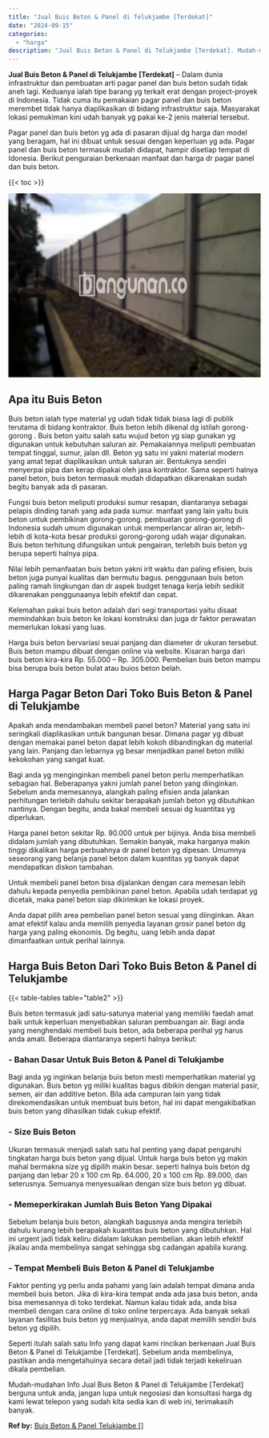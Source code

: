 ```yaml
---
title: "Jual Buis Beton & Panel di Telukjambe [Terdekat]"
date: "2024-09-15"
categories: 
  - "harga"
description: "Jual Buis Beton & Panel di Telukjambe [Terdekat]. Mudah-mudahan Info Jual Buis Beton & Panel di Telukjambe [Terdekat] berguna untuk anda, jangan lupa untuk..."
---
```


**Jual Buis Beton & Panel di Telukjambe \[Terdekat\]** – Dalam dunia infrastruktur dan pembuatan arti pagar panel dan buis beton sudah tidak aneh lagi. Keduanya ialah tipe barang yg terkait erat dengan project-proyek di Indonesia. Tidak cuma itu pemakaian pagar panel dan buis beton merembet tidak hanya diaplikasikan di bidang infrastruktur saja. Masyarakat lokasi pemukiman kini udah banyak yg pakai ke-2 jenis material tersebut.

Pagar panel dan buis beton yg ada di pasaran dijual dg harga dan model yang beragam, hal ini dibuat untuk sesuai dengan keperluan yg ada. Pagar panel dan buis beton termasuk mudah didapat, hampir disetiap tempat di Idonesia. Berikut penguraian berkenaan manfaat dan harga dr pagar panel dan buis beton.

{{< toc >}}

![Jual Buis Beton & Panel di Telukjambe [Terdekat]](/images/jual-panel-buis-beton-murah-46.png)

## Apa itu Buis Beton

Buis beton ialah type material yg udah tidak tidak biasa lagi di publik terutama di bidang kontraktor. Buis beton lebih dikenal dg istilah gorong-gorong . Buis beton yaitu salah satu wujud beton yg siap gunakan yg digunakan untuk kebutuhan saluran air. Pemakaiannya meliputi pembuatan tempat tinggal, sumur, jalan dll. Beton yg satu ini yakni material modern yang amat tepat diaplikasikan untuk saluran air. Bentuknya sendiri menyerpai pipa dan kerap dipakai oleh jasa kontraktor. Sama seperti halnya panel beton, buis beton termasuk mudah didapatkan dikarenakan sudah begitu banyak ada di pasaran.

Fungsi buis beton meliputi produksi sumur resapan, diantaranya sebagai pelapis dinding tanah yang ada pada sumur. manfaat yang lain yaitu buis beton untuk pembikinan gorong-gorong. pembuatan gorong-gorong di Indonesia sudah umum digunakan untuk memperlancar aliran air, lebih-lebih di kota-kota besar produksi gorong-gorong udah wajar digunakan. Buis beton terhitung difungsikan untuk pengairan, terlebih buis beton yg berupa seperti halnya pipa.

Nilai lebih pemanfaatan buis beton yakni irit waktu dan paling efisien, buis beton juga punyai kualitas dan bermutu bagus. penggunaan buis beton paling ramah lingkungan dan dr aspek budget tenaga kerja lebih sedikit dikarenakan penggunaanya lebih efektif dan cepat.

Kelemahan pakai buis beton adalah dari segi transportasi yaitu disaat memindahkan buis beton ke lokasi konstruksi dan juga dr faktor perawatan memerlukan lokasi yang luas.

Harga buis beton bervariasi seuai panjang dan diameter dr ukuran tersebut. Buis beton mampu dibuat dengan online via website. Kisaran harga dari buis beton kira-kira Rp. 55.000 – Rp. 305.000. Pembelian buis beton mampu bisa berupa buis beton bulat atau buios beton belah.

## Harga Pagar Beton Dari Toko Buis Beton & Panel di Telukjambe

Apakah anda mendambakan membeli panel beton? Material yang satu ini seringkali diaplikasikan untuk bangunan besar. Dimana pagar yg dibuat dengan memakai panel beton dapat lebih kokoh dibandingkan dg material yang lain. Panjang dan lebarnya yg besar menjadikan panel beton miliki kekokohan yang sangat kuat.

Bagi anda yg menginginkan membeli panel beton perlu memperhatikan sebagian hal. Beberapanya yakni jumlah panel beton yang diinginkan. Sebelum anda memesannya, alangkah paling efisien anda jalankan perhitungan terlebih dahulu sekitar berapakah jumlah beton yg dibutuhkan nantinya. Dengan begitu, anda bakal membeli sesuai dg kuantitas yg diperlukan.

Harga panel beton sekitar Rp. 90.000 untuk per bijinya. Anda bisa membeli didalam jumlah yang dibutuhkan. Semakin banyak, maka harganya makin tinggi dikalikan harga perbuahnya dr panel beton yg dipesan. Umumnya seseorang yang belanja panel beton dalam kuantitas yg banyak dapat mendapatkan diskon tambahan.

Untuk membeli panel beton bisa dijalankan dengan cara memesan lebih dahulu kepada penyedia pembikinan panel beton. Apabila udah terdapat yg dicetak, maka panel beton siap dikirimkan ke lokasi proyek.

Anda dapat pilih area pembelian panel beton sesuai yang diinginkan. Akan amat efektif kalau anda memilih penyedia layanan grosir panel beton dg harga yang paling ekonomis. Dg begitu, uang lebih anda dapat dimanfaatkan untuk perihal lainnya.

## Harga Buis Beton Dari Toko Buis Beton & Panel di Telukjambe

{{< table-tables table="table2" >}}

Buis beton termasuk jadi satu-satunya material yang memiliki faedah amat baik untuk keperluan menyebabkan saluran pembuangan air. Bagi anda yang menghendaki membeli buis beton, ada beberapa perihal yg harus anda amati. Beberapa diantaranya seperti halnya berikut:

### \- Bahan Dasar Untuk Buis Beton & Panel di Telukjambe

Bagi anda yg inginkan belanja buis beton mesti memperhatikan material yg digunakan. Buis beton yg miliki kualitas bagus dibikin dengan material pasir, semen, air dan additive beton. Bila ada campuran lain yang tidak direkomendasikan untuk membuat buis beton, hal ini dapat mengakibatkan buis beton yang dihasilkan tidak cukup efektif.

### \- Size Buis Beton

Ukuran termasuk menjadi salah satu hal penting yang dapat pengaruhi tingkatan harga buis beton yang dijual. Untuk harga buis beton yg makin mahal bermakna size yg dipilih makin besar. seperti halnya buis beton dg panjang dan lebar 20 x 100 cm Rp. 64.000, 20 x 100 cm Rp. 89.000, dan seterusnya. Semuanya menyesuaikan dengan size buis beton yg dibuat.

### \- Memeperkirakan Jumlah Buis Beton Yang Dipakai

Sebelum belanja buis beton, alangkah bagusnya anda mengira terlebih dahulu kurang lebih berapakah kuantitas buis beton yang dibutuhkan. Hal ini urgent jadi tidak keliru didalam lakukan pembelian. akan lebih efektif jikalau anda membelinya sangat sehingga sbg cadangan apabila kurang.

### \- Tempat Membeli Buis Beton & Panel di Telukjambe

Faktor penting yg perlu anda pahami yang lain adalah tempat dimana anda membeli buis beton. Jika di kira-kira tempat anda ada jasa buis beton, anda bisa memesannya di toko terdekat. Namun kalau tidak ada, anda bisa membeli dengan cara online di toko online terpercaya. Ada banyak sekali layanan fasilitas buis beton yg menjualnya, anda dapat memilih sendiri buis beton yg dipilih.

Seperti itulah salah satu Info yang dapat kami rincikan berkenaan Jual Buis Beton & Panel di Telukjambe \[Terdekat\]. Sebelum anda membelinya, pastikan anda mengetahuinya secara detail jadi tidak terjadi kekeliruan dikala pembelian.

Mudah-mudahan Info Jual Buis Beton & Panel di Telukjambe \[Terdekat\] berguna untuk anda, jangan lupa untuk negosiasi dan konsultasi harga dg kami lewat telepon yang sudah kita sedia kan di web ini, terimakasih banyak.

**Ref by:** [Buis Beton & Panel Telukjambe []](https://id.wikipedia.org/wiki/Buis)
